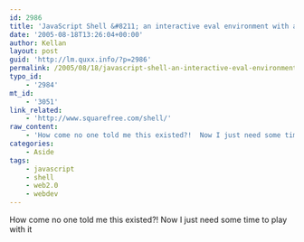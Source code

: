 ```yaml
---
id: 2986
title: 'JavaScript Shell &#8211; an interactive eval environment with access to the current page.'
date: '2005-08-18T13:26:04+00:00'
author: Kellan
layout: post
guid: 'http://lm.quxx.info/?p=2986'
permalink: /2005/08/18/javascript-shell-an-interactive-eval-environment-with-access-to-the-current-page/
typo_id:
    - '2984'
mt_id:
    - '3051'
link_related:
    - 'http://www.squarefree.com/shell/'
raw_content:
    - 'How come no one told me this existed?!  Now I just need some time to play with it'
categories:
    - Aside
tags:
    - javascript
    - shell
    - web2.0
    - webdev
---
```


How come no one told me this existed?! Now I just need some time to play with it